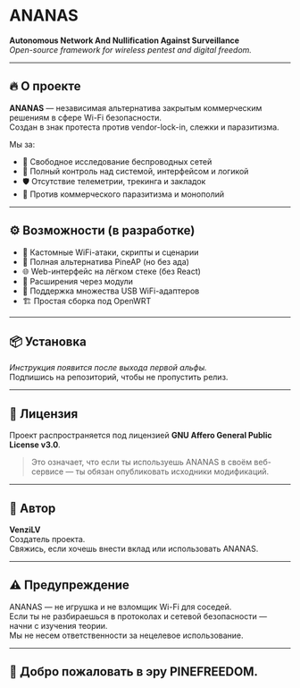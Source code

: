 # ANANAS
**Autonomous Network And Nullification Against Surveillance**  
*Open-source framework for wireless pentest and digital freedom.*

---

## 🔥 О проекте

**ANANAS** — независимая альтернатива закрытым коммерческим решениям в сфере Wi-Fi безопасности.  
Создан в знак протеста против vendor-lock-in, слежки и паразитизма.

Мы за:

- 📡 Свободное исследование беспроводных сетей  
- 🧠 Полный контроль над системой, интерфейсом и логикой  
- 🛡️ Отсутствие телеметрии, трекинга и закладок  
- 🚫 Против коммерческого паразитизма и монополий

---

## ⚙️ Возможности (в разработке)

- 🧨 Кастомные WiFi-атаки, скрипты и сценарии
- 🔁 Полная альтернатива PineAP (но без ада)
- 🌐 Web-интерфейс на лёгком стекe (без React)
- 🧩 Расширения через модули
- 📶 Поддержка множества USB WiFi-адаптеров
- 🏗️ Простая сборка под OpenWRT

---

## 📦 Установка

_Инструкция появится после выхода первой альфы._  
Подпишись на репозиторий, чтобы не пропустить релиз.

---

## 📜 Лицензия

Проект распространяется под лицензией **GNU Affero General Public License v3.0**.

> Это означает, что если ты используешь ANANAS в своём веб-сервисе — ты обязан опубликовать исходники модификаций.

---

## 🧠 Автор

**VenziLV**  
Создатель проекта.  
Свяжись, если хочешь внести вклад или использовать ANANAS.

---

## ⚠️ Предупреждение

ANANAS — не игрушка и не взломщик Wi-Fi для соседей.  
Если ты не разбираешься в протоколах и сетевой безопасности — начни с изучения теории.  
Мы не несем ответственности за нецелевое использование.

---

## 🤘 Добро пожаловать в эру PINEFREEDOM.
